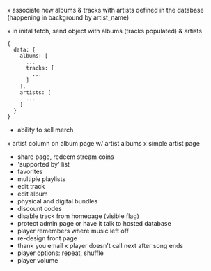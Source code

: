 x associate new albums & tracks with artists defined in the database (happening in background by artist_name)

x in inital fetch, send object with albums (tracks populated) & artists

```
{
  data: {
    albums: [
      ...
      tracks: [
        ...
      ]
    ],
    artists: [
      ...
    ]
  }
}
```

- ability to sell merch



x artist column on album page w/ artist albums
x simple artist page
- share page, redeem stream coins
- 'supported by' list
- favorites
- multiple playlists
- edit track
- edit album
- physical and digital bundles
- discount codes
- disable track from homepage (visible flag)
- protect admin page or have it talk to hosted database
- player remembers where music left off
- re-design front page
- thank you email
x player doesn't call next after song ends
- player options: repeat, shuffle
- player volume
